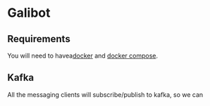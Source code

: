 # Galibot

## Requirements

You will need to havea[docker](https://www.docker.io/gettingstarted/#h_installation) and [docker compose](http://docs.docker.com/compose/install/).


## Kafka

All the messaging clients will subscribe/publish to kafka, so we can 
